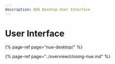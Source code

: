 ```yaml
---
description: NUE Desktop User Interface
---
```


# User Interface

{% page-ref page="nue-desktop/" %}

{% page-ref page="../overview/closing-nue.md" %}



